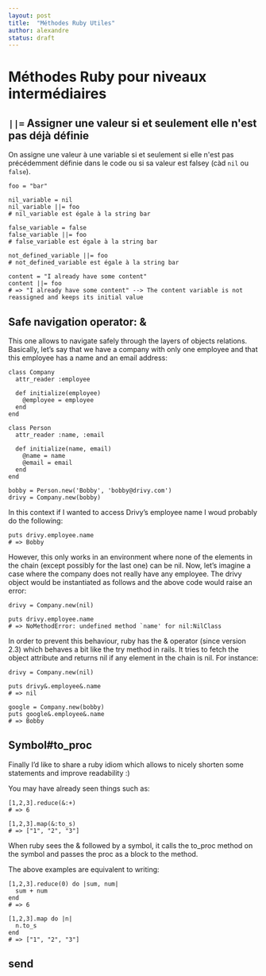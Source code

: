 ```yaml
---
layout: post
title:  "Méthodes Ruby Utiles"
author: alexandre
status: draft
---
```


# Méthodes Ruby pour niveaux intermédiaires

## `||=` Assigner une valeur si et seulement elle n'est pas déjà définie

On assigne une valeur à une variable si et seulement si elle n'est pas précédemment définie dans le code ou si sa valeur est falsey (càd `nil` ou `false`).

```
foo = "bar"

nil_variable = nil
nil_variable ||= foo
# nil_variable est égale à la string bar

false_variable = false
false_variable ||= foo
# false_variable est égale à la string bar

not_defined_variable ||= foo
# not_defined_variable est égale à la string bar

content = "I already have some content"
content ||= foo
# => "I already have some content" --> The content variable is not reassigned and keeps its initial value
```

## Safe navigation operator: &

This one allows to navigate safely through the layers of objects relations. Basically, let’s say that we have a company with only one employee and that this employee has a name and an email address:

```
class Company
  attr_reader :employee

  def initialize(employee)
    @employee = employee
  end
end

class Person
  attr_reader :name, :email

  def initialize(name, email)
    @name = name
    @email = email
  end
end

bobby = Person.new('Bobby', 'bobby@drivy.com')
drivy = Company.new(bobby)
```

In this context if I wanted to access Drivy’s employee name I woud probably do the following:

```
puts drivy.employee.name
# => Bobby
```

However, this only works in an environment where none of the elements in the chain (except possibly for the last one) can be nil. Now, let’s imagine a case where the company does not really have any employee. The drivy object would be instantiated as follows and the above code would raise an error:

```
drivy = Company.new(nil)

puts drivy.employee.name
# => NoMethodError: undefined method `name' for nil:NilClass
```

In order to prevent this behaviour, ruby has the & operator (since version 2.3) which behaves a bit like the try method in rails. It tries to fetch the object attribute and returns nil if any element in the chain is nil. For instance:

```
drivy = Company.new(nil)

puts drivy&.employee&.name
# => nil

google = Company.new(bobby)
puts google&.employee&.name
# => Bobby
```

## Symbol#to_proc

Finally I’d like to share a ruby idiom which allows to nicely shorten some statements and improve readability :)

You may have already seen things such as:

```
[1,2,3].reduce(&:+)
# => 6

[1,2,3].map(&:to_s)
# => ["1", "2", "3"]
```

When ruby sees the & followed by a symbol, it calls the to_proc method on the symbol and passes the proc as a block to the method.

The above examples are equivalent to writing:

```
[1,2,3].reduce(0) do |sum, num|
  sum + num
end
# => 6

[1,2,3].map do |n|
  n.to_s
end
# => ["1", "2", "3"]
```
 ## send

